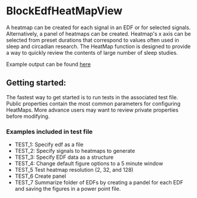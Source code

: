 BlockEdfHeatMapView
===================


A heatmap can be created for each signal in an EDF or for selected signals. Alternatively, a panel of heatmaps can be created. Heatmap's x axis can be selected from preset durations that correspond to values often used in sleep and circadian research. The HeatMap function is designed to provide a way to quickly review the contents of large number of sleep studies.

Example output can be found [here](https://github.com/DennisDean/BlockEdfHeatMapView/releases)


## Getting started:
The fastest way to get started is to run tests in the associated test file. Public properties contain the most common parameters for configuring HeatMaps.  More advance users may want to review private properties before modifying.

### Examples included in test file
* TEST_1: Specify edf as a file
* TEST_2: Specify signals to heatmaps to generate
* TEST_3: Specify EDF data as a structure
* TEST_4: Change default figure options to a 5 minute window
* TEST_5  Test heatmap resolution (2, 32, and 128)
* TEST_6  Create panel
* TEST_7  Summarize folder of EDFs by creating a pandel for each EDF and saving the figures in a power point file.      

  
